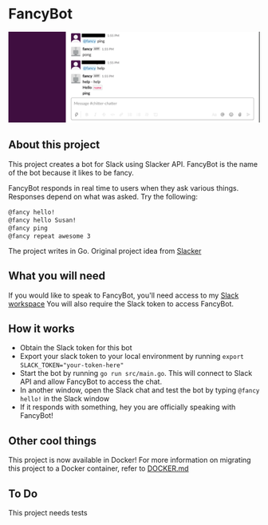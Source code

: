 # FancyBot

![What fancy Bot looks like](./bot.png)

## About this project
This project creates a bot for Slack using Slacker API. FancyBot is the name of the bot because it likes to be fancy. 

FancyBot responds in real time to users when they ask various things. Responses depend on what was asked. Try the following:

```
@fancy hello!
@fancy hello Susan!
@fancy ping
@fancy repeat awesome 3 
```

The project writes in Go. Original project idea from [Slacker](https://github.com/shomali11/slacker)

## What you will need
If you would like to speak to FancyBot, you'll need access to my [Slack workspace](https://app.slack.com/client/T016S4JHR1C/C016Z89ESM9/thread/C016Z89ESM9-1599020105.007200) You will also require the Slack token to access FancyBot.


## How it works
- Obtain the Slack token for this bot
- Export your slack token to your local environment by running 
  `export SLACK_TOKEN="your-token-here"`
- Start the bot by running `go run src/main.go`. This will connect to Slack API and allow FancyBot to access the chat.
- In another window, open the Slack chat and test the bot by typing `@fancy hello!` in the Slack window 
- If it responds with something, hey you are officially speaking with FancyBot!

## Other cool things
This project is now available in Docker! For more information on migrating this project to a Docker container, refer to [DOCKER.md](DOCKER.md)

## To Do
This project needs tests
